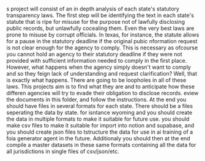 s project will consist of an in depth analysis of each state's statutory transparency laws. The first step will be identifying the text in each state's statute that is ripe for misuse for the purpose not of lawfully disclosing public records, but unlawfully cocealing them. Even the very best laws are prone to misuse by corrupt officials. In texas, for instance, the statute allows for a pause in the statutory deadline if the original pubic nformation request is not clear enough for the agency to comply. This is necessary as ofcourse you cannot hold an agency to their statutory deadline if they were not provided with sufficient information needed to comply in the first place. However, what happens when the agency simply doesn't want to comply and so they feign lack of understanding and request clarification? Well, that is exactly what happens. There are going to be loopholes in all of these laws. This projects aim is to find what they are and to anticipate how these differen agencies will try to evade their obligation to disclose records. 
eview the documents in this folder, and follow the instructions. At the end you should have files in several formats for each state. There should be a files seperating the data by state. for isntance 
  wyoming and you should create the data in multiple formats to make it suitable for future use. you should make csv files to make it suitable for import into notion and supabase, and you should create json 
  files to tstructure the data for use in ai training of a foia generator agent in the future. Additionaly you should then at the end compile a master datasets in these same formats containing all the data 
  for all jurisdictions in single files of csv/json/etc.
